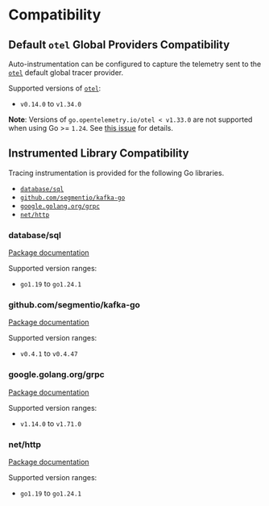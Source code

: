 # Compatibility

## Default `otel` Global Providers Compatibility

Auto-instrumentation can be configured to capture the telemetry sent to the
[`otel`] default global tracer provider.

Supported versions of [`otel`]:

- `v0.14.0` to `v1.34.0`

**Note**: Versions of `go.opentelemetry.io/otel < v1.33.0` are not supported
when using Go >= `1.24`. See [this issue] for details.

[`otel`]: https://pkg.go.dev/go.opentelemetry.io/otel
[this issue]: https://github.com/open-telemetry/opentelemetry-go-instrumentation/issues/1318

## Instrumented Library Compatibility

Tracing instrumentation is provided for the following Go libraries.

- [`database/sql`](#databasesql)
- [`github.com/segmentio/kafka-go`](#githubcomsegmentiokafka-go)
- [`google.golang.org/grpc`](#googlegolangorggrpc)
- [`net/http`](#nethttp)

### database/sql

[Package documentation](https://pkg.go.dev/database/sql)

Supported version ranges:

- `go1.19` to `go1.24.1`

### github.com/segmentio/kafka-go

[Package documentation](https://pkg.go.dev/github.com/segmentio/kafka-go)

Supported version ranges:

- `v0.4.1` to `v0.4.47`

### google.golang.org/grpc

[Package documentation](https://pkg.go.dev/google.golang.org/grpc)

Supported version ranges:

- `v1.14.0` to `v1.71.0`

### net/http

[Package documentation](https://pkg.go.dev/net/http)

Supported version ranges:

- `go1.19` to `go1.24.1`
